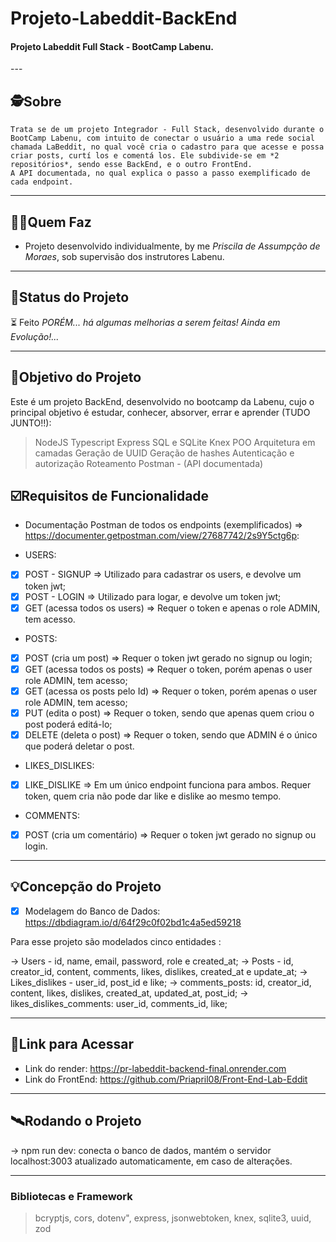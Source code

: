 # Projeto-Labeddit-BackEnd

<h4 align="left">
    Projeto Labeddit Full Stack - BootCamp Labenu.
    </h4>
---

## 🕵Sobre

    Trata se de um projeto Integrador - Full Stack, desenvolvido durante o BootCamp Labenu, com intuito de conectar o usuário a uma rede social chamada LaBeddit, no qual você cria o cadastro para que acesse e possa criar posts, curtí los e comentá los. Ele subdivide-se em *2 repositórios*, sendo esse BackEnd, e o outro FrontEnd.
    A API documentada, no qual explica o passo a passo exemplificado de cada endpoint.

---

## 👩🏾Quem Faz

- Projeto desenvolvido individualmente, by me _Priscila de Assumpção de Moraes_, sob supervisão dos instrutores Labenu.

---

## 🧭Status do Projeto

⏳ Feito _PORÉM... há algumas melhorias a serem feitas! Ainda em Evolução!..._

---

## 🎯Objetivo do Projeto

Este é um projeto BackEnd, desenvolvido no bootcamp da Labenu, cujo o principal objetivo é estudar, conhecer, absorver, errar e aprender (TUDO JUNTO!!):

> NodeJS
> Typescript
> Express
> SQL e SQLite
> Knex
> POO
> Arquitetura em camadas
> Geração de UUID
> Geração de hashes
> Autenticação e autorização
> Roteamento
> Postman - (API documentada)

## ☑️Requisitos de Funcionalidade

- Documentação Postman de todos os endpoints (exemplificados) => https://documenter.getpostman.com/view/27687742/2s9Y5ctg6p:

* USERS:

- [x] POST - SIGNUP => Utilizado para cadastrar os users, e devolve um token jwt;
- [x] POST - LOGIN => Utilizado para logar, e devolve um token jwt;
- [x] GET (acessa todos os users) => Requer o token e apenas o role ADMIN, tem acesso.

* POSTS:

- [x] POST (cria um post) => Requer o token jwt gerado no signup ou login;
- [x] GET (acessa todos os posts) => Requer o token, porém apenas o user role ADMIN, tem acesso;
- [x] GET (acessa os posts pelo Id) => Requer o token, porém apenas o user role ADMIN, tem acesso;
- [x] PUT (edita o post) => Requer o token, sendo que apenas quem criou o post poderá editá-lo;
- [x] DELETE (deleta o post) => Requer o token, sendo que ADMIN é o único que poderá deletar o post.

* LIKES_DISLIKES:

- [x] LIKE_DISLIKE => Em um único endpoint funciona para ambos. Requer token, quem cria não pode dar like e dislike ao mesmo tempo.

* COMMENTS:

- [x] POST (cria um comentário) => Requer o token jwt gerado no signup ou login.

---

## 💡Concepção do Projeto

- [x] Modelagem do Banco de Dados: https://dbdiagram.io/d/64f29c0f02bd1c4a5ed59218

Para esse projeto são modelados cinco entidades :

→ Users - id, name, email, password, role e created_at;
→ Posts - id, creator_id, content, comments, likes, dislikes, created_at e update_at;
→ Likes_dislikes - user_id, post_id e like;
→ comments_posts: id, creator_id, content, likes, dislikes, created_at, updated_at, post_id;
→ likes_dislikes_comments: user_id, comments_id, like;

---

## 🔗Link para Acessar

- Link do render: https://pr-labeddit-backend-final.onrender.com
- Link do FrontEnd: https://github.com/Priapril08/Front-End-Lab-Eddit 

---

## 🛰Rodando o Projeto

→ npm run dev: conecta o banco de dados, mantém o servidor localhost:3003 atualizado automaticamente, em caso de alterações.

---

### Bibliotecas e Framework

> bcryptjs,
> cors,
> dotenv",
> express,
> jsonwebtoken,
> knex,
> sqlite3,
> uuid,
> zod

